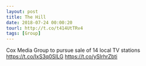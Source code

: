 ```yaml
---
layout: post
title: The Hill
date: 2018-07-24 00:00:20
tourl: http://t.co/t414UtTRv4
tags: [Group]
---
```

Cox Media Group to pursue sale of 14 local TV stations https://t.co/IxS3q0SILG https://t.co/ySIrhrZbti